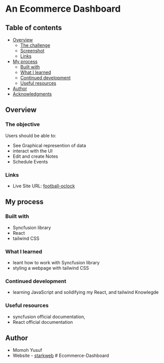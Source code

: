# An Ecommerce Dashboard

## Table of contents

- [Overview](#overview)
  - [The challenge](#the-challenge)
  - [Screenshot](#screenshot)
  - [Links](#links)
- [My process](#my-process)
  - [Built with](#built-with)
  - [What I learned](#what-i-learned)
  - [Continued development](#continued-development)
  - [Useful resources](#useful-resources)
- [Author](#author)
- [Acknowledgments](#acknowledgments)

## Overview

### The objective

Users should be able to:

- See Graphical represention of data
- interact with the UI
- Edit and create Notes
- Schedule Events

### Links

- Live Site URL: [football-oclock](https://football-oclock.netlify.app)

## My process

### Built with

- Syncfusion library
- React
- tailwind CSS

### What I learned

- leant how to work with Syncfusion library
- styling a webpage with tailwind CSS

### Continued development

- learning JavaScript and solidifying my React, and tailwind Knowlegde

### Useful resources

- syncfusion official documentation,
- React official documentation

## Author

- Momoh Yusuf
- Website - [starkweb](https://www.yusufm.netlify.app)
#   E c o m m e r c e - D a s h b o a r d  
 